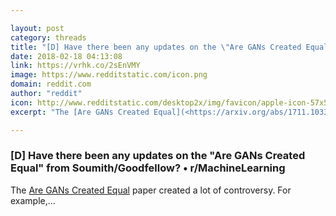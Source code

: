 ```yaml
---

layout: post
category: threads
title: "[D] Have there been any updates on the \"Are GANs Created Equal\" from Soumith/Goodfellow?"
date: 2018-02-18 04:13:08
link: https://vrhk.co/2sEnVMY
image: https://www.redditstatic.com/icon.png
domain: reddit.com
author: "reddit"
icon: http://www.redditstatic.com/desktop2x/img/favicon/apple-icon-57x57.png
excerpt: "The [Are GANs Created Equal](<https://arxiv.org/abs/1711.10337>) paper created a lot of controversy. For example,..."

---
```


### [D] Have there been any updates on the "Are GANs Created Equal" from Soumith/Goodfellow? • r/MachineLearning

The [Are GANs Created Equal](<https://arxiv.org/abs/1711.10337>) paper created a lot of controversy. For example,...